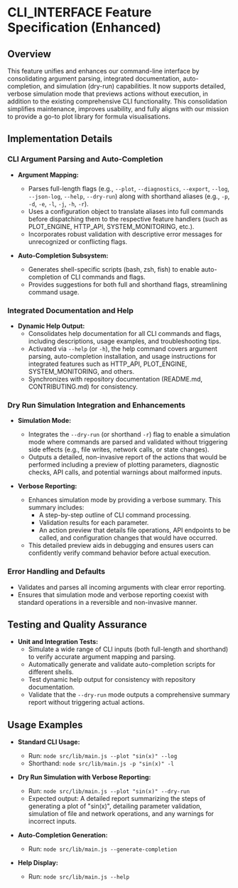 # CLI_INTERFACE Feature Specification (Enhanced)

## Overview
This feature unifies and enhances our command-line interface by consolidating argument parsing, integrated documentation, auto-completion, and simulation (dry-run) capabilities. It now supports detailed, verbose simulation mode that previews actions without execution, in addition to the existing comprehensive CLI functionality. This consolidation simplifies maintenance, improves usability, and fully aligns with our mission to provide a go-to plot library for formula visualisations.

## Implementation Details
### CLI Argument Parsing and Auto-Completion
- **Argument Mapping:**
  - Parses full-length flags (e.g., `--plot`, `--diagnostics`, `--export`, `--log`, `--json-log`, `--help`, `--dry-run`) along with shorthand aliases (e.g., `-p`, `-d`, `-e`, `-l`, `-j`, `-h`, `-r`).
  - Uses a configuration object to translate aliases into full commands before dispatching them to the respective feature handlers (such as PLOT_ENGINE, HTTP_API, SYSTEM_MONITORING, etc.).
  - Incorporates robust validation with descriptive error messages for unrecognized or conflicting flags.

- **Auto-Completion Subsystem:**
  - Generates shell-specific scripts (bash, zsh, fish) to enable auto-completion of CLI commands and flags.
  - Provides suggestions for both full and shorthand flags, streamlining command usage.

### Integrated Documentation and Help
- **Dynamic Help Output:**
  - Consolidates help documentation for all CLI commands and flags, including descriptions, usage examples, and troubleshooting tips.
  - Activated via `--help` (or `-h`), the help command covers argument parsing, auto-completion installation, and usage instructions for integrated features such as HTTP_API, PLOT_ENGINE, SYSTEM_MONITORING, and others.
  - Synchronizes with repository documentation (README.md, CONTRIBUTING.md) for consistency.

### Dry Run Simulation Integration and Enhancements
- **Simulation Mode:**
  - Integrates the `--dry-run` (or shorthand `-r`) flag to enable a simulation mode where commands are parsed and validated without triggering side effects (e.g., file writes, network calls, or state changes).
  - Outputs a detailed, non-invasive report of the actions that would be performed including a preview of plotting parameters, diagnostic checks, API calls, and potential warnings about malformed inputs.

- **Verbose Reporting:**
  - Enhances simulation mode by providing a verbose summary. This summary includes:
    - A step-by-step outline of CLI command processing.
    - Validation results for each parameter.
    - An action preview that details file operations, API endpoints to be called, and configuration changes that would have occurred.
  - This detailed preview aids in debugging and ensures users can confidently verify command behavior before actual execution.

### Error Handling and Defaults
- Validates and parses all incoming arguments with clear error reporting.
- Ensures that simulation mode and verbose reporting coexist with standard operations in a reversible and non-invasive manner.

## Testing and Quality Assurance
- **Unit and Integration Tests:**
  - Simulate a wide range of CLI inputs (both full-length and shorthand) to verify accurate argument mapping and parsing.
  - Automatically generate and validate auto-completion scripts for different shells.
  - Test dynamic help output for consistency with repository documentation.
  - Validate that the `--dry-run` mode outputs a comprehensive summary report without triggering actual actions.

## Usage Examples
- **Standard CLI Usage:**
  - Run: `node src/lib/main.js --plot "sin(x)" --log`
  - Shorthand: `node src/lib/main.js -p "sin(x)" -l`

- **Dry Run Simulation with Verbose Reporting:**
  - Run: `node src/lib/main.js --plot "sin(x)" --dry-run`
  - Expected output: A detailed report summarizing the steps of generating a plot of "sin(x)", detailing parameter validation, simulation of file and network operations, and any warnings for incorrect inputs.

- **Auto-Completion Generation:**
  - Run: `node src/lib/main.js --generate-completion`

- **Help Display:**
  - Run: `node src/lib/main.js --help`
